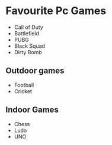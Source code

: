 # Favourite Pc Games
- Call of Duty
- Battlefield
- PUBG
- Black Squad
- Dirty Bomb

## Outdoor games
- Football
- Cricket

## Indoor Games
- Chess
- Ludo
- UNO
